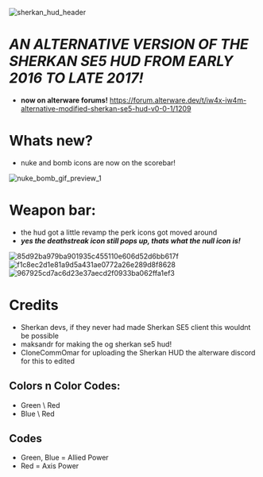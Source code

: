 ![sherkan_hud_header](https://github.com/user-attachments/assets/14270594-aae1-469a-82d8-5858ef6a82c7)
# *AN ALTERNATIVE VERSION OF THE SHERKAN SE5 HUD FROM EARLY 2016 TO LATE 2017!*

- **now on alterware forums!** https://forum.alterware.dev/t/iw4x-iw4m-alternative-modified-sherkan-se5-hud-v0-0-1/1209

# Whats new?

- nuke and bomb icons are now on the scorebar!

![nuke_bomb_gif_preview_1](https://github.com/user-attachments/assets/a63cefdf-e08b-44f1-b73d-8c230f72c0f6)

# Weapon bar: 

- the hud got a little revamp the perk icons got moved around
- ***yes the deathstreak icon still pops up,  thats what the null icon is!***

![85d92ba979ba901935c455110e606d52d6bb617f](https://github.com/user-attachments/assets/511fbe64-db42-4668-9126-480d31b4f532)
![f1c8ec2d1e81a9d5a431ae0772a26e289d8f8628](https://github.com/user-attachments/assets/d4554b2f-980f-4419-aaa3-8e3718c512ed)
![967925cd7ac6d23e37aecd2f0933ba062ffa1ef3](https://github.com/user-attachments/assets/9917e3bc-0134-46a4-9791-0a54d37d041e)


# Credits 
- Sherkan devs, if they never had made Sherkan SE5 client this wouldnt be possible
- maksandr for making the og sherkan se5 hud!
- CloneCommOmar for uploading the Sherkan HUD the alterware discord for this to edited

## Colors n Color Codes:
 - Green \ Red 
 - Blue \ Red

## Codes
 - Green, Blue = Allied Power
 - Red = Axis Power
